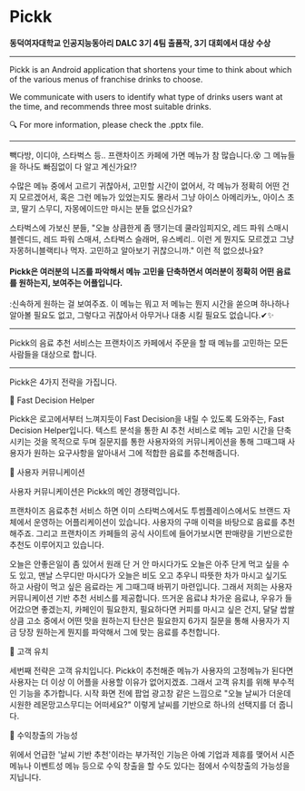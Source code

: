 # Pickk

**동덕여자대학교 인공지능동아리 DALC 3기 4팀 출품작, 3기 대회에서 대상 수상**
* * *

Pickk is an Android application that shortens your time to think about which of the various menus of franchise drinks to choose. <p>
We communicate with users to identify what type of drinks users want at the time, and recommends three most suitable drinks.<p>
🔍 For more information, please check the .pptx file.


* * *
빽다방, 이디야, 스타벅스 등.. 프랜차이즈 카페에 가면 메뉴가 참 많습니다.😵 그 메뉴들을 하나도 빠짐없이 다 알고 계신가요⁉

수많은 메뉴 중에서 고르기 귀찮아서, 고민할 시간이 없어서, 각 메뉴가 정확히 어떤 건지 모르겠어서, 혹은 그런 메뉴가 있었는지도 몰라서 그냥 아이스 아메리카노, 아이스 초코, 딸기 스무디, 자몽에이드만 마시는 분들 없으신가요?

스타벅스에 가보신 분들, "오늘 상큼한게 좀 땡기는데 쿨라임피지오, 레드 파워 스매시 블렌디드, 레드 파워 스매셔, 스타벅스 슬래머, 유스베리.. 이런 게 뭔지도 모르겠고 그냥 자몽허니블랙티나 먹자. 고민하고 알아보기 귀찮으니까." 이런 적 없으셨나요?
<BR><BR>
  <b>Pickk은 여러분의 니즈를 파악해서 메뉴 고민을 단축하면서 여러분이 정확히 어떤 음료를 원하는지, 보여주는 어플입니다.</b>
<BR><BR>
:신속하게 원하는 걸 보여주죠. 이 메뉴는 뭐고 저 메뉴는 뭔지 시간을 쏟으며 하나하나 알아볼 필요도 없고, 그렇다고 귀찮아서 아무거나 대충 시킬 필요도 없습니다.✔✨
* * *
Pickk의 음료 추천 서비스는 프랜차이즈 카페에서 주문을 할 때 메뉴를 고민하는 모든 사람들을 대상으로 합니다.
* * *
Pickk은 4가지 전략을 가집니다.
  
📌 Fast Decision Helper
  
Pickk은 로고에서부터 느껴지듯이 Fast Decision을 내릴 수 있도록 도와주는, Fast Decision Helper입니다. 텍스트 분석을 통한 AI 추천 서비스로 메뉴 고민 시간을 단축시키는 것을 목적으로 두며 질문지를 통한 사용자와의 커뮤니케이션을 통해 그때그때 사용자가 원하는 요구사항을 알아내서 그에 적합한 음료를 추천해줍니다. 

 
📌 사용자 커뮤니케이션
  
사용자 커뮤니케이션은 Pickk의 메인 경쟁력입니다. 
  
프랜차이즈 음료추천 서비스 하면 이미 스타벅스에서도 투썸플레이스에서도 브랜드 자체에서 운영하는 어플리케이션이 있습니다. 사용자의 구매 이력을 바탕으로 음료를 추천해주죠. 그리고 프랜차이즈 카페들의 공식 사이트에 들어가보시면 판매량을 기반으로한 추천도 이루어지고 있습니다. 

오늘은 안좋은일이 좀 있어서 원래 단 거 안 마시다가도 오늘은 아주 단게 먹고 싶을 수도 있고, 맨날 스무디만 마시다가 오늘은 비도 오고 추우니 따뜻한 차가 마시고 싶기도 하고 사람이 먹고 싶은 음료라는 게 그때그때 바뀌기 마련입니다. 그래서 저희는 사용자 커뮤니케이션 기반 추천 서비스를 제공합니다. 뜨거운 음료냐 차가운 음료냐, 우유가 들어갔으면 좋겠는지, 카페인이 필요한지, 필요하다면 커피를 마시고 싶은 건지, 달달 쌉쌀 상큼 고소 중에서 어떤 맛을 원하는지 탄산은 필요한지 6가지 질문을 통해 사용자가 지금 당장 원하는게 뭔지를 파악해서 그에 맞는 음료를 추천합니다. 

  
📌 고객 유치

세번째 전략은 고객 유치입니다. Pickk이 추천해준 메뉴가 사용자의 고정메뉴가 된다면 사용자는 더 이상 이 어플을 사용할 이유가 없어지겠죠. 그래서 고객 유치를 위해 부수적인 기능을 추가합니다. 시작 화면 전에 팝업 광고창 같은 느낌으로 "오늘 날씨가 더운데 시원한 레몬망고스무디는 어떠세요?" 이렇게 날씨를 기반으로 하나의 선택지를 더 줍니다. 

  
📌 수익창출의 가능성
  
위에서 언급한 '날씨 기반 추천'이라는 부가적인 기능은 아예 기업과 제휴를 맺어서 시즌메뉴나 이벤트성 메뉴 등으로 수익 창출을 할 수도 있다는 점에서 수익창출의 가능성을 지닙니다. 
